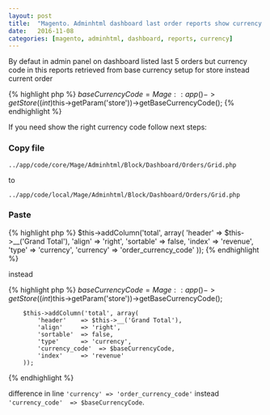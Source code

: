 ```yaml
---
layout: post
title:  "Magento. Adminhtml dashboard last order reports show currency from order."
date:   2016-11-08
categories: [magento, adminhtml, dashboard, reports, currency]
---
```


By defaut in admin panel on dashboard listed last 5 orders but currency code in this reports retrieved from base currency setup for store instead current order

{% highlight php %}
    $baseCurrencyCode = Mage::app()->getStore((int)$this->getParam('store'))->getBaseCurrencyCode();
{% endhighlight %}

If you need show the right currency code follow next steps:

### Copy file ###


`../app/code/core/Mage/Adminhtml/Block/Dashboard/Orders/Grid.php` 

to 

`../app/code/local/Mage/Adminhtml/Block/Dashboard/Orders/Grid.php`

### Paste ###

{% highlight php %}
        $this->addColumn('total', array(
            'header'   => $this->__('Grand Total'),
            'align'    => 'right',
            'sortable' => false,
            'index'    => 'revenue',
            'type'     => 'currency',
            'currency' => 'order_currency_code'
        ));
{% endhighlight %}

instead

{% highlight php %}
        $baseCurrencyCode = Mage::app()->getStore((int)$this->getParam('store'))->getBaseCurrencyCode();

        $this->addColumn('total', array(
            'header'    => $this->__('Grand Total'),
            'align'     => 'right',
            'sortable'  => false,
            'type'      => 'currency',
            'currency_code'  => $baseCurrencyCode,
            'index'     => 'revenue'
        ));
{% endhighlight %}

difference in line `'currency' => 'order_currency_code'` instead `'currency_code'  => $baseCurrencyCode`.


